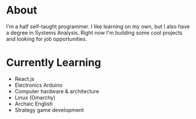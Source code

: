 # About
I'm a half self-taught programmer. I like learning on my own, but I also have a degree in Systems Analysis. Right now I'm building some cool projects and looking for job opportunities.

# Currently Learning
- React.js
- Electronics Arduino
- Computer hardware & architecture  
- Linux (Omarchy)    
- Archaic English  
- Strategy game development


